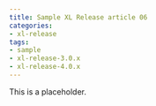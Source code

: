 ```yaml
---
title: Sample XL Release article 06
categories:
- xl-release
tags:
- sample
- xl-release-3.0.x
- xl-release-4.0.x
---
```


This is a placeholder.
